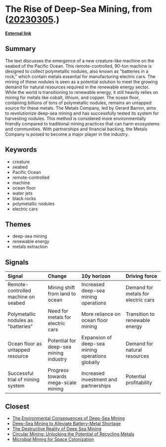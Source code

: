 # __The Rise of Deep-Sea Mining__, from ([20230305](https://kghosh.substack.com/p/20230305).)

__[External link](https://www.wired.com/story/deep-sea-mining-electric-vehicle-battery/)__



## Summary

The text discusses the emergence of a new creature-like machine on the seabed of the Pacific Ocean. This remote-controlled, 90-ton machine is designed to collect polymetallic nodules, also known as "batteries in a rock," which contain metals essential for manufacturing electric cars. The mining of these nodules is seen as a potential solution to meet the growing demand for natural resources required in the renewable energy sector. While the world is transitioning to renewable energy, it still heavily relies on mining for metals like cobalt, lithium, and copper. The ocean floor, containing billions of tons of polymetallic nodules, remains an untapped source for these metals. The Metals Company, led by Gerard Barron, aims to revolutionize deep-sea mining and has successfully tested its system for harvesting nodules. This method is considered more environmentally friendly compared to traditional mining practices that can harm ecosystems and communities. With partnerships and financial backing, the Metals Company is poised to become a major player in the industry.

## Keywords

* creature
* seabed
* Pacific Ocean
* remote-controlled
* machine
* ocean floor
* water jets
* black rocks
* polymetallic nodules
* electric cars

## Themes

* deep-sea mining
* renewable energy
* metals extraction

## Signals

| Signal                              | Change                                 | 10y horizon                                      | Driving force                       |
|:------------------------------------|:---------------------------------------|:-------------------------------------------------|:------------------------------------|
| Remote-controlled machine on seabed | Mining shift from land to ocean        | Increased deep-sea mining operations             | Demand for metals for electric cars |
| Polymetallic nodules as "batteries" | Need for metals for electric cars      | More reliance on ocean floor mining              | Transition to renewable energy      |
| Ocean floor as untapped resource    | Potential for deep-sea mining industry | Expansion of deep-sea mining operations globally | Demand for natural resources        |
| Successful trial of mining system   | Progress towards mega-scale mining     | Increased investment and partnerships            | Potential profitability             |

## Closest

* [The Environmental Consequences of Deep-Sea Mining](3d02bc01f88471d79643d8fe2ed79ec7)
* [Deep-Sea Mining to Alleviate Battery-Metal Shortage](6b18b39f68d14f9f899e642ccfb90ba5)
* [The Destructive Reality of Deep Sea Mining](bccb58e39d04eb0ca494d80ca20e6a67)
* [Circular Mining: Unlocking the Potential of Recycling Metals](f6822e1e33898d0b84b912cb06a69ba3)
* [Microbial Mining for Space Colonization](a67f9e7de0ac3ab7399e7e056c0f8883)